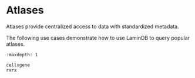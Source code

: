 # Atlases

Atlases provide centralized access to data with standardized metadata.

The following use cases demonstrate how to use LaminDB to query popular atlases.

```{toctree}
:maxdepth: 1

cellxgene
rxrx
```
